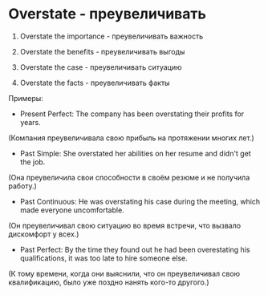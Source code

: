 # Overstate - преувеличивать




1. Overstate the importance - преувеличивать важность

2. Overstate the benefits - преувеличивать выгоды

3. Overstate the case - преувеличивать ситуацию

4. Overstate the facts - преувеличивать факты

Примеры:

- Present Perfect: The company has been overstating their profits for years.

(Компания преувеличивала свою прибыль на протяжении многих лет.)

- Past Simple: She overstated her abilities on her resume and didn't get the job.

(Она преувеличила свои способности в своём резюме и не получила работу.)

- Past Continuous: He was overstating his case during the meeting, which made everyone uncomfortable.

(Он преувеличивал свою ситуацию во время встречи, что вызвало дискомфорт у всех.)

- Past Perfect: By the time they found out he had been overestating his qualifications, it was too late to hire someone else.

(К тому времени, когда они выяснили, что он преувеличивал свою квалификацию, было уже поздно нанять кого-то другого.)